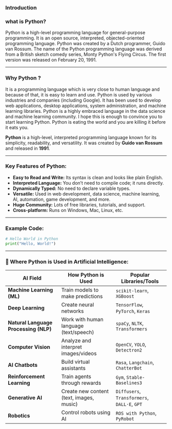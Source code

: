 ### Introduction

### what is Python?
Python is a high-level programming language for general-purpose programming. It is an open source, interpreted, objected-oriented programming language. Python was created by a Dutch programmer, Guido van Rossum. The name of the Python programming language was derived from a British sketch comedy series, Monty Python's Flying Circus. The first version was released on February 20, 1991.

---

### Why Python ?
It is a programming language which is very close to human language and because of that, it is easy to learn and use. Python is used by various industries and companies (including Google). It has been used to develop web applications, desktop applications, system administration, and machine learning libraries. Python is a highly embraced language in the data science and machine learning community. I hope this is enough to convince you to start learning Python. Python is eating the world and you are killing it before it eats you.

**Python** is a high-level, interpreted programming language known for its simplicity, readability, and versatility. It was created by **Guido van Rossum** and released in **1991**.

---

### Key Features of Python:

* **Easy to Read and Write:** Its syntax is clean and looks like plain English.
* **Interpreted Language:** You don’t need to compile code; it runs directly.
* **Dynamically Typed:** No need to declare variable types.
* **Versatile:** Used in web development, data science, machine learning, AI, automation, game development, and more.
* **Huge Community:** Lots of free libraries, tutorials, and support.
* **Cross-platform:** Runs on Windows, Mac, Linux, etc.

---

### Example Code:

```python
# Hello World in Python
print("Hello, World!")
```

---

### 🔹 Where Python is Used in Artificial Intelligence:

| AI Field                              | How Python is Used                       | Popular Libraries/Tools                      |
| ------------------------------------- | ---------------------------------------- | -------------------------------------------- |
| **Machine Learning (ML)**             | Train models to make predictions         | `scikit-learn`, `XGBoost`                    |
| **Deep Learning**                     | Create neural networks                   | `TensorFlow`, `PyTorch`, `Keras`             |
| **Natural Language Processing (NLP)** | Work with human language (text/speech)   | `spaCy`, `NLTK`, `Transformers`              |
| **Computer Vision**                   | Analyze and interpret images/videos      | `OpenCV`, `YOLO`, `Detectron2`               |
| **AI Chatbots**                       | Build virtual assistants                 | `Rasa`, `Langchain`, `ChatterBot`            |
| **Reinforcement Learning**            | Train agents through rewards             | `Gym`, `Stable-Baselines3`                   |
| **Generative AI**                     | Create new content (text, images, music) | `Diffusers`, `Transformers`, `DALL·E`, `GPT` |
| **Robotics**                          | Control robots using AI                  | `ROS with Python`, `PyRobot`                 |

